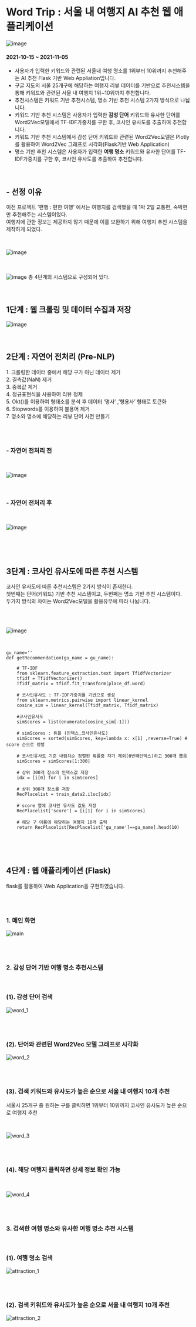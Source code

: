 # Word Trip : 서울 내 여행지 AI 추천 웹 애플리케이션
![image](https://user-images.githubusercontent.com/72599761/144171509-b8caf715-cd0b-449e-9e91-8feddcdaefc5.png)
#### 2021-10-15 ~ 2021-11-05

- 사용자가 입력한 키워드와 관련된 서울내 여행 명소를 1위부터 10위까지 추천해주는 AI 추천 Flask 기반 Web Appliation입니다.
- 구글 지도의 서울 25개구에 해당하는 여행지 리뷰 데이터를 기반으로 추천시스템을 통해 키워드와 관련된 서울 내 여행지 1위~10위까지 추천합니다. 
- 추천시스템은 키워드 기반 추천시스템, 명소 기반 추천 시스템 2가지 방식으로 나뉩니다. 
- 키워드 기반 추천 시스템은 사용자가 입력한 <b>감성 단어</b> 키워드와 유사한 단어를 Word2Vec모델에서 TF-IDF가중치를 구한 후, 코사인 유사도를 추출하여 추천합니다. 
- 키워드 기반 추천 시스템에서 감성 단어 키워드와 관련된 Word2Vec모델은 Plotly를 활용하여 Word2Vec 그래프로 시각화(Flask기반 Web Application)  
- 명소 기반 추천 시스템은 사용자가 입력한 <b>여행 명소</b> 키워드와 유사한 단어를 TF-IDF가중치를 구한 후, 코사인 유사도를 추출하여 추천합니다. 
<br><br><br>


## - 선정 이유 

<p> 이전 프로젝트 '편행 : 편한 여행' 에서는 여행지를 검색했을 때 1박 2일 교통편, 숙박편만 추천해주는 시스템이었다. <br>
여행지에 관한 정보는 제공하지 않기 때문에 이를 보완하기 위해 여행지 추천 시스템을 제작하게 되었다. </p> <br>

![image](https://user-images.githubusercontent.com/72599761/144172604-e02bfda2-3fe0-4277-bbd0-5dc295de266f.png)
<br><br><br>

![image](https://user-images.githubusercontent.com/72599761/144172658-a366d237-7638-4cdf-ab5d-af87bd51b114.png)
 총 4단계의 시스템으로 구성되어 있다.
<br><br><br>

## 1단계 : 웹 크롤링 및 데이터 수집과 저장

![image](https://user-images.githubusercontent.com/72599761/144172682-aba6a7d8-c548-4db6-a1eb-9e37489d6a88.png)
<br><br><br>

## 2단계 : 자연어 전처리 (Pre-NLP)
<p>
1. 크롤링한 데이터 중에서 해당 구가 아닌 데이터 제거 <br> 
2. 결측값(NaN) 제거 <br> 
3. 중복값 제거 <br> 
4. 정규표현식을 사용하여 리뷰 정제 <br> 
5. Okt()를 이용하여 형태소를 분석 후 데이터 ‘명사’ ,’형용사’ 형태로 토큰화 <br> 
6. Stopwords를 이용하여 불용어 제거 <br> 
7. 명소와 명소에 해당하는 리뷰 단어 사전 만들기 <br>  </p>

<br><br>

### - 자연어 전처리 전

<br>

![image](https://user-images.githubusercontent.com/72599761/144172830-91c7c759-9877-4e17-9b81-428446d7abb2.png)

<br>

### - 자연어 전처리 후

<br>

![image](https://user-images.githubusercontent.com/72599761/144172860-865aad5b-8b29-4572-8faf-baae46e97caa.png)

<br><br><br>

## 3단계 : 코사인 유사도에 따른 추천 시스템 
<p> 코사인 유사도에 따른 추천시스템은 2가지 방식이 존재한다. <br>
첫번째는 단어(키워드) 기반 추천 시스템이고, 두번째는 명소 기반 추천 시스템이다. <br>
두가지 방식의 차이는 Word2Vec모델을 활용유무에 따라 나뉩니다. </p> 
<br><br>

![image](https://user-images.githubusercontent.com/72599761/144172900-aac4b35d-d2c2-4781-9fdb-3d345e857dcc.png)

<br>

```
gu_name=''
def getRecommendation(gu_name = gu_name):
    
    # TF-IDF
    from sklearn.feature_extraction.text import TfidfVectorizer
    tfidf = TfidfVectorizer()
    Tfidf_matrix = tfidf.fit_transform(place_df.word)

    # 코사인유사도 : TF-IDF가중치를 기반으로 생성
    from sklearn.metrics.pairwise import linear_kernel
    cosine_sim = linear_kernel(Tfidf_matrix, Tfidf_matrix)
    
    #코사인유사도
    simScores = list(enumerate(cosine_sim[-1])) 
    
    # simScores : 튜플 (인덱스,코사인유사도)
    simScores = sorted(simScores, key=lambda x: x[1] ,reverse=True) # score 순으로 정렬
    
    # 코사인유사도 기준 내림차순 정렬된 튜플중 자기 제외(0번째인덱스)하고 300개 뽑음
    simScores = simScores[1:300]
    
    # 상위 300개 장소의 인덱스값 저장
    idx = [i[0] for i in simScores]
    
    # 상위 300개 장소를 저장     
    RecPlacelist = train_data2.iloc[idx]
    
    # score 열에 코사인 유사도 값도 저장     
    RecPlacelist['score'] = [i[1] for i in simScores]
    
    # 해당 구 이름에 해당하는 여행지 10개 출력    
    return RecPlacelist[RecPlacelist['gu_name']==gu_name].head(10)

```


<br><br><br>



## 4단계 : 웹 애플리케이션 (Flask)
<p>flask를 활용하여 Web Application을 구현하였습니다. </p>

<br><br>

### 1. 메인 화면

![main](https://user-images.githubusercontent.com/72599761/144175404-54e796f0-2dd6-4383-aed0-d09999afe852.png)

<br><br>

### 2. 감성 단어 기반 여행 명소 추천시스템

<br>

### (1). 감성 단어 검색

![word_1](https://user-images.githubusercontent.com/72599761/144175426-6f883505-2bfe-4585-bad1-067f036d702d.png)

<br><br>

### (2). 단어와 관련된 Word2Vec 모델 그래프로 시각화  

![word_2](https://user-images.githubusercontent.com/72599761/144175437-44dac374-ad33-4a89-b8c9-c62353727d4c.png)

<br><br>

### (3).  검색 키워드와 유사도가 높은 순으로 서울 내 여행지 10개 추천  

<p> 서울시 25개구 중 원하는 구를 클릭하면 1위부터 10위까지 코사인 유사도가 높은 순으로 여행지 추천 </p> 

<br>

![word_3](https://user-images.githubusercontent.com/72599761/144175446-7143c09e-6ac1-4e97-b4bc-c9394114ff43.png)

<br><br>

### (4). 해당 여행지 클릭하면 상세 정보 확인 가능 

<br>

![word_4](https://user-images.githubusercontent.com/72599761/144175469-ae1abd59-6ee5-4021-8fd6-a127324788d9.png)

<br><br>

### 3. 검색한 여행 명소와 유사한 여행 명소 추천 시스템

<br>

### (1). 여행 명소 검색

![attraction_1](https://user-images.githubusercontent.com/72599761/144175481-6b2ef1d0-fc5c-4c7c-b231-16a302cb1e30.png)

<br><br>

### (2). 검색 키워드와 유사도가 높은 순으로 서울 내 여행지 10개 추천  

![attraction_2](https://user-images.githubusercontent.com/72599761/144175491-e6ecec26-329d-4922-83f3-88df4ef30103.png)

<br><br>


